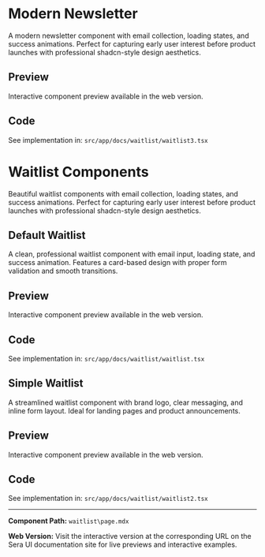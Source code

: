 # Modern Newsletter
A modern newsletter component with email collection, loading states, and success animations. Perfect for capturing early user interest before product launches with professional shadcn-style design aesthetics.

## Preview

Interactive component preview available in the web version.

## Code

See implementation in: `src/app/docs/waitlist/waitlist3.tsx`

# Waitlist Components

Beautiful waitlist components with email collection, loading states, and success animations. Perfect for capturing early user interest before product launches with professional shadcn-style design aesthetics.

## Default Waitlist

A clean, professional waitlist component with email input, loading state, and success animation. Features a card-based design with proper form validation and smooth transitions.

## Preview

Interactive component preview available in the web version.

## Code

See implementation in: `src/app/docs/waitlist/waitlist.tsx`

## Simple Waitlist

A streamlined waitlist component with brand logo, clear messaging, and inline form layout. Ideal for landing pages and product announcements.

## Preview

Interactive component preview available in the web version.

## Code

See implementation in: `src/app/docs/waitlist/waitlist2.tsx`

---

**Component Path:** `waitlist\page.mdx`

**Web Version:** Visit the interactive version at the corresponding URL on the Sera UI documentation site for live previews and interactive examples.
